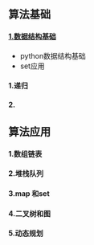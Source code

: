 ## 算法基础
#### [1.数据结构基础](./数据结构基础)
- python数据结构基础  
- set应用  


#### 1.递归

#### 2.


## 算法应用

#### 1.数组链表



#### 2.堆栈队列


#### 3.map 和set



#### 4.二叉树和图


#### 5.动态规划

